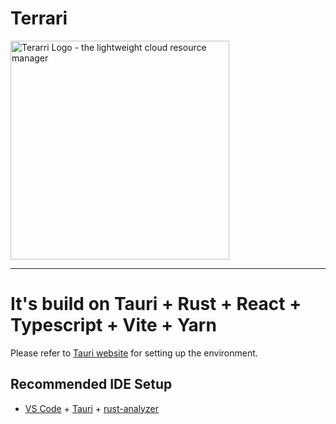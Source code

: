 # Terrari

<img src="https://user-images.githubusercontent.com/4682613/222948927-e495eafc-c6b1-4ab7-9ba3-dabd9c2519ba.png" width="350px" alt="Terarri Logo - the lightweight cloud resource manager" />




---

# It's build on Tauri + Rust + React + Typescript + Vite + Yarn

Please refer to [Tauri website](https://tauri.app/v1/guides/getting-started/setup) for setting up the environment.

## Recommended IDE Setup

- [VS Code](https://code.visualstudio.com/) + [Tauri](https://marketplace.visualstudio.com/items?itemName=tauri-apps.tauri-vscode) + [rust-analyzer](https://marketplace.visualstudio.com/items?itemName=rust-lang.rust-analyzer)
